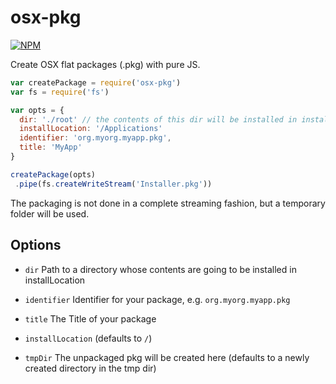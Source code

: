 # osx-pkg
[![NPM](https://nodei.co/npm/osx-pkg.png)](https://nodei.co/npm/osx-pkg/)

Create OSX flat packages (.pkg) with pure JS.

```js
var createPackage = require('osx-pkg')
var fs = require('fs')

var opts = {
  dir: './root' // the contents of this dir will be installed in installLocation
  installLocation: '/Applications'
  identifier: 'org.myorg.myapp.pkg',
  title: 'MyApp'
}

createPackage(opts)
 .pipe(fs.createWriteStream('Installer.pkg'))
```

The packaging is not done in a complete streaming fashion, but
a temporary folder will be used.

## Options

- `dir` Path to a directory whose contents are going to be installed in installLocation
- `identifier` Identifier for your package, e.g. `org.myorg.myapp.pkg`
- `title` The Title of your package

- `installLocation` (defaults to `/`)
- `tmpDir` The unpackaged pkg will be created here (defaults to a newly created directory in the tmp dir)
